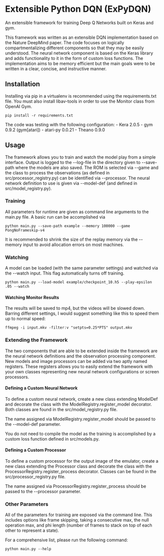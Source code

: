 # Extensible Python DQN (ExPyDQN)

An extensible framework for training Deep Q Networks built on Keras and gym.

This framework was written as an extensible DQN implementation based on the Nature DeepMind paper. The code focuses
on logically compartmentalizing different components so that they may be easily understood. The neural network component
is based on the Keras library and adds functionality to it in the form of custom loss functions. The implementation aims 
to be memory efficient but the main goals were to be written in a clear, concise, and instructive manner.

## Installation

Installing via pip in a virtualenv is recommended using the requirements.txt file. You must also install libav-tools in order to use the Monitor class from OpenAI Gym.
 
```shell
pip install -r requirements.txt
```

The code was testing with the following configuration:
    - Kera 2.0.5
    - gym 0.9.2 (gym[atari]) 
    - atari-py 0.0.21
    - Theano 0.9.0

## Usage

The framework allows you to train and watch the model play from a simple interface. Output is logged to the --log-file
in the directory given to --save-path where the models are also saved. The ROM is selected via --game and the class
to process the observations (as defined in src/processor_registry.py) can be identified via --processor. The
neural network definition to use is given via --model-def (and defined in src/model_registry.py).

### Training

All parameters for runtime are given as command line arguments to the main.py file. A basic run can be accomplished via

```shell
python main.py --save-path example --memory 100000 --game PongNoFrameskip-v4
```

It is recommended to shrink the size of the replay memory via the --memory input to avoid allocation errors on most
machines.

### Watching

A model can be loaded (with the same parameter settings) and watched via the --watch input. This flag automatically
turns off training.

```shell
python main.py --load-model example/checkpoint_10.h5 --play-epsilon .05 --watch
```

#### Watching Monitor Results

The results will be saved to mp4, but the videos will be slowed down. Barring different settings, I would suggest something like this to speed them up to normal speed:

```shell
ffmpeg -i input.mkv -filter:v "setpts=0.25*PTS" output.mkv
```

### Extending the Framework

The two components that are able to be extended inside the framework are the neural network definitions and the
observation processing component. New models and image processors can be added via two aptly named registers. 
These registers allows you to easily extend the framework with your own classes representing new neural network 
configurations or screen processors.

#### Defining a Custom Neural Network

To define a custom neural network, create a new class extending ModelDef and decorate the class with the 
ModelRegistry.register_model decorator. Both classes are found in the src/model_registry.py file. 

The name assigned via ModelRegistry.register_model should be passed to the --model-def parameter.

You do not need to compile the model as the training is accomplished by a custom loss function defined in src/models.py.

#### Defining a Custom Processor

To define a custom processor for the output image of the emulator, create a new class extending the Processor class 
and decorate the class with the ProcessorRegistry.register_process decorator. Classes can be found in the 
src/processor_registry.py file.

The name assigned via ProcessorRegistry.register_process should be passed to the --processor parameter.

### Other Parameters

All of the parameters for training are exposed via the command line. This includes options like frame skipping, taking a
consecutive max, the null operation max, and phi length (number of frames to stack on top of each other to represent a
state). 

For a comprehensive list, please run the following command:

```shell
python main.py --help
```
 